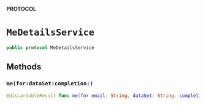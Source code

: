 **PROTOCOL**

# `MeDetailsService`

```swift
public protocol MeDetailsService
```

## Methods
### `me(for:dataSet:completion:)`

```swift
@discardableResult func me(for email: String, dataSet: String, completion: @escaping(Result<EmployeeDetails, Error>) -> Void) -> BCGAPICore.Operation?
```
